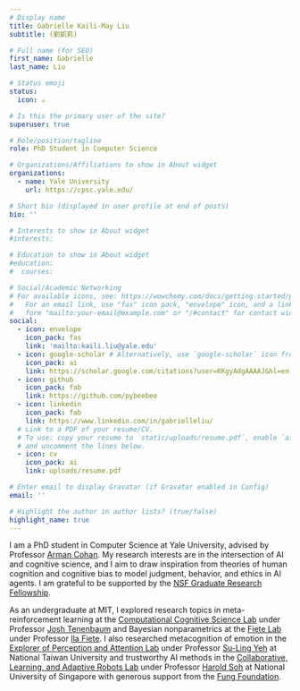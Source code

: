 ```yaml
---
# Display name
title: Gabrielle Kaili-May Liu
subtitle: (劉凱莉)

# Full name (for SEO)
first_name: Gabrielle
last_name: Liu

# Status emoji
status:
  icon: ☕️

# Is this the primary user of the site?
superuser: true

# Role/position/tagline
role: PhD Student in Computer Science

# Organizations/Affiliations to show in About widget
organizations:
  - name: Yale University
    url: https://cpsc.yale.edu/

# Short bio (displayed in user profile at end of posts)
bio: ''

# Interests to show in About widget
#interests:

# Education to show in About widget
#education:
#  courses:

# Social/Academic Networking
# For available icons, see: https://wowchemy.com/docs/getting-started/page-builder/#icons
#   For an email link, use "fas" icon pack, "envelope" icon, and a link in the
#   form "mailto:your-email@example.com" or "/#contact" for contact widget.
social:
  - icon: envelope
    icon_pack: fas
    link: 'mailto:kaili.liu@yale.edu'
  - icon: google-scholar # Alternatively, use `google-scholar` icon from `ai` icon pack
    icon_pack: ai
    link: https://scholar.google.com/citations?user=KKgyAdgAAAAJ&hl=en
  - icon: github
    icon_pack: fab
    link: https://github.com/pybeebee
  - icon: linkedin
    icon_pack: fab
    link: https://www.linkedin.com/in/gabrielleliu/
  # Link to a PDF of your resume/CV.
  # To use: copy your resume to `static/uploads/resume.pdf`, enable `ai` icons in `params.yaml`,
  # and uncomment the lines below.
  - icon: cv
    icon_pack: ai
    link: uploads/resume.pdf

# Enter email to display Gravatar (if Gravatar enabled in Config)
email: ''

# Highlight the author in author lists? (true/false)
highlight_name: true
---
```

I am a PhD student in Computer Science at Yale University, advised by Professor [Arman Cohan](http://armancohan.com/). My research interests are in the intersection of AI and cognitive science, and I aim to draw inspiration from theories of human cognition and cognitive bias to model judgment, behavior, and ethics in AI agents. I am grateful to be supported by the [NSF Graduate Research Fellowship](https://www.nsfgrfp.org/).

As an undergraduate at MIT, I explored research topics in meta-reinforcement learning at the [Computational Cognitive Science Lab](https://cocosci.mit.edu/) under Professor [Josh Tenenbaum](http://web.mit.edu/cocosci/josh.html) and Bayesian nonparametrics at the [Fiete Lab](https://fietelab.mit.edu/) under Professor [Ila Fiete](https://mcgovern.mit.edu/profile/ila-fiete/). I also researched metacognition of emotion in the [Explorer of Perception and Attention Lab](http://epa.psy.ntu.edu.tw/) under Professor [Su-Ling Yeh](http://epa.psy.ntu.edu.tw/SuLingYeh_eng.html) at National Taiwan University and trustworthy AI methods in the [Collaborative, Learning, and Adaptive Robots Lab](https://clear-nus.github.io/) under Professor [Harold Soh](https://haroldsoh.com/) at National University of Singapore with generous support from the [Fung Foundation](https://www.fungfoundation.org/).